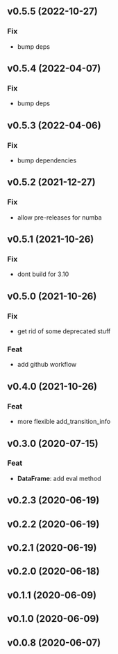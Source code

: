 ## v0.5.5 (2022-10-27)

### Fix

- bump deps

## v0.5.4 (2022-04-07)

### Fix

- bump deps

## v0.5.3 (2022-04-06)

### Fix

- bump dependencies

## v0.5.2 (2021-12-27)

### Fix

- allow pre-releases for numba

## v0.5.1 (2021-10-26)

### Fix

- dont build for 3.10

## v0.5.0 (2021-10-26)

### Fix

- get rid of some deprecated stuff

### Feat

- add github workflow

## v0.4.0 (2021-10-26)

### Feat

- more flexible add_transition_info

## v0.3.0 (2020-07-15)

### Feat

- **DataFrame**: add eval method

## v0.2.3 (2020-06-19)

## v0.2.2 (2020-06-19)

## v0.2.1 (2020-06-19)

## v0.2.0 (2020-06-18)

## v0.1.1 (2020-06-09)

## v0.1.0 (2020-06-09)

## v0.0.8 (2020-06-07)
